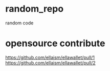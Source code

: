 # random_repo
random code

# opensource contribute
https://github.com/ellaism/ellawallet/pull/1
https://github.com/ellaism/ellawallet/pull/2
